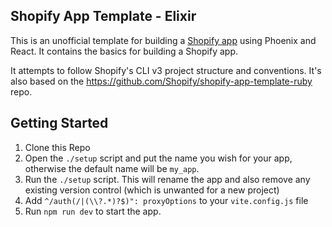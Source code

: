 ## Shopify App Template - Elixir

This is an unofficial template for building a [Shopify app](https://shopify.dev/docs/apps/getting-started) using Phoenix and React. It contains the basics for building a Shopify app.

It attempts to follow Shopify's CLI v3 project structure and conventions. It's also based on the https://github.com/Shopify/shopify-app-template-ruby repo.

## Getting Started

1. Clone this Repo
2. Open the `./setup` script and put the name you wish for your app, otherwise the default name will be `my_app`.
3. Run the `./setup` script. This will rename the app and also remove any existing version control (which is unwanted for a new project)
4. Add `^/auth(/|(\\?.*)?$)": proxyOptions` to your `vite.config.js` file
5. Run `npm run dev` to start the app.
